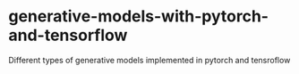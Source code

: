 # generative-models-with-pytorch-and-tensorflow
Different types of generative models implemented in pytorch and tensroflow
